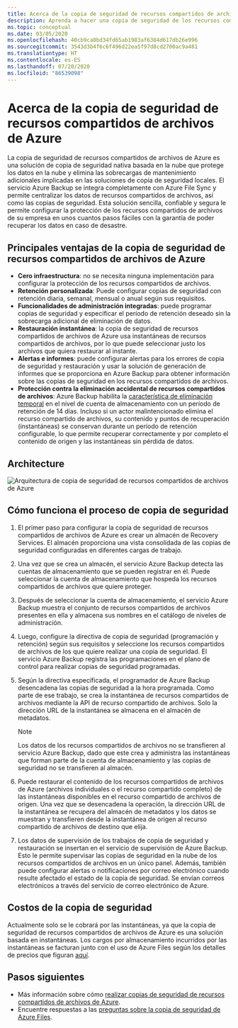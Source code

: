 ```yaml
---
title: Acerca de la copia de seguridad de recursos compartidos de archivos de Azure
description: Aprenda a hacer una copia de seguridad de los recursos compartidos de archivos de Azure en el almacén de Recovery Services.
ms.topic: conceptual
ms.date: 03/05/2020
ms.openlocfilehash: 40cb9ca0bd34fd65ab1983af6384d617db26e996
ms.sourcegitcommit: 3543d3b4f6c6f496d22ea5f97d8cd2700ac9a481
ms.translationtype: HT
ms.contentlocale: es-ES
ms.lasthandoff: 07/20/2020
ms.locfileid: "86539098"
---
```

# <a name="about-azure-file-share-backup"></a>Acerca de la copia de seguridad de recursos compartidos de archivos de Azure

La copia de seguridad de recursos compartidos de archivos de Azure es una solución de copia de seguridad nativa basada en la nube que protege los datos en la nube y elimina las sobrecargas de mantenimiento adicionales implicadas en las soluciones de copia de seguridad locales. El servicio Azure Backup se integra completamente con Azure File Sync y permite centralizar los datos de recursos compartidos de archivos, así como las copias de seguridad. Esta solución sencilla, confiable y segura le permite configurar la protección de los recursos compartidos de archivos de su empresa en unos cuantos pasos fáciles con la garantía de poder recuperar los datos en caso de desastre.

## <a name="key-benefits-of-azure-file-share-backup"></a>Principales ventajas de la copia de seguridad de recursos compartidos de archivos de Azure

* **Cero infraestructura**: no se necesita ninguna implementación para configurar la protección de los recursos compartidos de archivos.
* **Retención personalizada**: Puede configurar copias de seguridad con retención diaria, semanal, mensual o anual según sus requisitos.
* **Funcionalidades de administración integradas**: puede programar copias de seguridad y especificar el período de retención deseado sin la sobrecarga adicional de eliminación de datos.
* **Restauración instantánea**: la copia de seguridad de recursos compartidos de archivos de Azure usa instantáneas de recursos compartidos de archivos, por lo que puede seleccionar justo los archivos que quiera restaurar al instante.
* **Alertas e informes**: puede configurar alertas para los errores de copia de seguridad y restauración y usar la solución de generación de informes que se proporciona en Azure Backup para obtener información sobre las copias de seguridad en los recursos compartidos de archivos.
* **Protección contra la eliminación accidental de recursos compartidos de archivos**: Azure Backup habilita la [característica de eliminación temporal](../storage/files/storage-files-prevent-file-share-deletion.md) en el nivel de cuenta de almacenamiento con un período de retención de 14 días. Incluso si un actor malintencionado elimina el recurso compartido de archivos, su contenido y puntos de recuperación (instantáneas) se conservan durante un período de retención configurable, lo que permite recuperar correctamente y por completo el contenido de origen y las instantáneas sin pérdida de datos.

## <a name="architecture"></a>Architecture

![Arquitectura de copia de seguridad de recursos compartidos de archivos de Azure](./media/azure-file-share-backup-overview/azure-file-shares-backup-architecture.png)

## <a name="how-the-backup-process-works"></a>Cómo funciona el proceso de copia de seguridad

1. El primer paso para configurar la copia de seguridad de recursos compartidos de archivos de Azure es crear un almacén de Recovery Services. El almacén proporciona una vista consolidada de las copias de seguridad configuradas en diferentes cargas de trabajo.

2. Una vez que se crea un almacén, el servicio Azure Backup detecta las cuentas de almacenamiento que se pueden registrar en él. Puede seleccionar la cuenta de almacenamiento que hospeda los recursos compartidos de archivos que quiere proteger.

3. Después de seleccionar la cuenta de almacenamiento, el servicio Azure Backup muestra el conjunto de recursos compartidos de archivos presentes en ella y almacena sus nombres en el catálogo de niveles de administración.

4. Luego, configure la directiva de copia de seguridad (programación y retención) según sus requisitos y seleccione los recursos compartidos de archivos de los que quiere realizar una copia de seguridad. El servicio Azure Backup registra las programaciones en el plano de control para realizar copias de seguridad programadas.

5. Según la directiva especificada, el programador de Azure Backup desencadena las copias de seguridad a la hora programada. Como parte de ese trabajo, se crea la instantánea de recursos compartidos de archivos mediante la API de recurso compartido de archivos. Solo la dirección URL de la instantánea se almacena en el almacén de metadatos.

    >[!NOTE]
    >Los datos de los recursos compartidos de archivos no se transfieren al servicio Azure Backup, dado que este crea y administra las instantáneas que forman parte de la cuenta de almacenamiento y las copias de seguridad no se transfieren al almacén.

6. Puede restaurar el contenido de los recursos compartidos de archivos de Azure (archivos individuales o el recurso compartido completo) de las instantáneas disponibles en el recurso compartido de archivos de origen. Una vez que se desencadena la operación, la dirección URL de la instantánea se recupera del almacén de metadatos y los datos se muestran y transfieren desde la instantánea de origen al recurso compartido de archivos de destino que elija.

7. Los datos de supervisión de los trabajos de copia de seguridad y restauración se insertan en el servicio de supervisión de Azure Backup. Esto le permite supervisar las copias de seguridad en la nube de los recursos compartidos de archivos en un único panel. Además, también puede configurar alertas o notificaciones por correo electrónico cuando resulte afectado el estado de la copia de seguridad. Se envían correos electrónicos a través del servicio de correo electrónico de Azure.

## <a name="backup-costs"></a>Costos de la copia de seguridad

Actualmente solo se le cobrará por las instantáneas, ya que la copia de seguridad de recursos compartidos de archivos de Azure es una solución basada en instantáneas. Los cargos por almacenamiento incurridos por las instantáneas se facturan junto con el uso de Azure Files según los detalles de precios que figuran [aquí](https://azure.microsoft.com/pricing/details/storage/files/).

## <a name="next-steps"></a>Pasos siguientes

* Más información sobre cómo [realizar copias de seguridad de recursos compartidos de archivos de Azure](backup-afs.md).
* Encuentre respuestas a las [preguntas sobre la copia de seguridad de Azure Files](backup-azure-files-faq.md).
